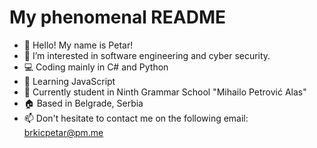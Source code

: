 # My phenomenal README
- 👋 Hello! My name is Petar!
- 👀 I’m interested in software engineering and cyber security.
- 💻 Coding mainly in C# and Python
- 📔 Learning JavaScript
- 🏫 Currently student in Ninth Grammar School "Mihailo Petrović Alas"   
- 🏠 Based in Belgrade, Serbia
- 📫 Don't hesitate to contact me on the following email: brkicpetar@pm.me
